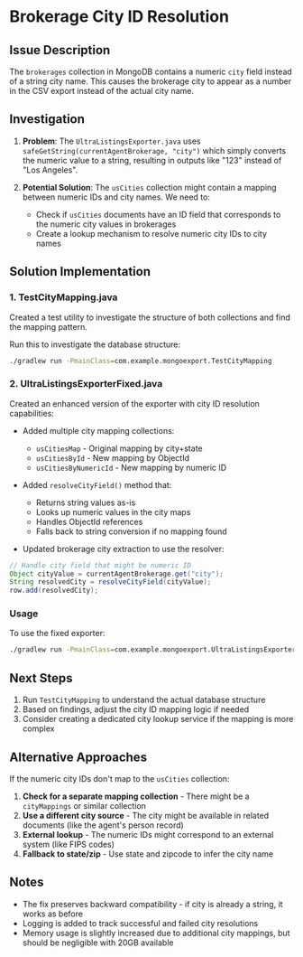 # Brokerage City ID Resolution

## Issue Description

The `brokerages` collection in MongoDB contains a numeric `city` field instead of a string city name. This causes the brokerage city to appear as a number in the CSV export instead of the actual city name.

## Investigation

1. **Problem**: The `UltraListingsExporter.java` uses `safeGetString(currentAgentBrokerage, "city")` which simply converts the numeric value to a string, resulting in outputs like "123" instead of "Los Angeles".

2. **Potential Solution**: The `usCities` collection might contain a mapping between numeric IDs and city names. We need to:
   - Check if `usCities` documents have an ID field that corresponds to the numeric city values in brokerages
   - Create a lookup mechanism to resolve numeric city IDs to city names

## Solution Implementation

### 1. TestCityMapping.java
Created a test utility to investigate the structure of both collections and find the mapping pattern.

Run this to investigate the database structure:
```bash
./gradlew run -PmainClass=com.example.mongoexport.TestCityMapping
```

### 2. UltraListingsExporterFixed.java
Created an enhanced version of the exporter with city ID resolution capabilities:

- Added multiple city mapping collections:
  - `usCitiesMap` - Original mapping by city+state
  - `usCitiesById` - New mapping by ObjectId
  - `usCitiesByNumericId` - New mapping by numeric ID

- Added `resolveCityField()` method that:
  - Returns string values as-is
  - Looks up numeric values in the city maps
  - Handles ObjectId references
  - Falls back to string conversion if no mapping found

- Updated brokerage city extraction to use the resolver:
```java
// Handle city field that might be numeric ID
Object cityValue = currentAgentBrokerage.get("city");
String resolvedCity = resolveCityField(cityValue);
row.add(resolvedCity);
```

### Usage

To use the fixed exporter:
```bash
./gradlew run -PmainClass=com.example.mongoexport.UltraListingsExporterFixed
```

## Next Steps

1. Run `TestCityMapping` to understand the actual database structure
2. Based on findings, adjust the city ID mapping logic if needed
3. Consider creating a dedicated city lookup service if the mapping is more complex

## Alternative Approaches

If the numeric city IDs don't map to the `usCities` collection:

1. **Check for a separate mapping collection** - There might be a `cityMappings` or similar collection
2. **Use a different city source** - The city might be available in related documents (like the agent's person record)
3. **External lookup** - The numeric IDs might correspond to an external system (like FIPS codes)
4. **Fallback to state/zip** - Use state and zipcode to infer the city name

## Notes

- The fix preserves backward compatibility - if city is already a string, it works as before
- Logging is added to track successful and failed city resolutions
- Memory usage is slightly increased due to additional city mappings, but should be negligible with 20GB available